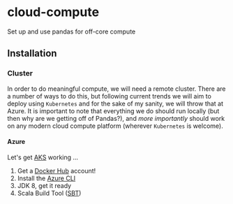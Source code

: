 # cloud-compute
Set up and use pandas for off-core compute

## Installation

### Cluster

In order to do meaningful compute, we will need a remote cluster. There are a number of ways to do this, but following current trends we will aim to deploy using `Kubernetes` and for the sake of my sanity, we will throw that at Azure. It is important to note that everything we do should run locally (but then why are we getting off of Pandas?), and *more importantly* should work on any modern cloud compute platform (wherever `Kubernetes` is welcome).

#### Azure
Let's get [AKS](https://docs.microsoft.com/en-us/azure/aks/spark-job) working ...

1. Get a [Docker Hub](https://docs.docker.com/docker-hub/) account!
2. Install the [Azure CLI](https://docs.microsoft.com/en-ca/cli/azure/?view=azure-cli-latest)
3. JDK 8, get it ready
4. Scala Build Tool ([SBT](https://www.scala-sbt.org/1.0/docs/Setup.html))
